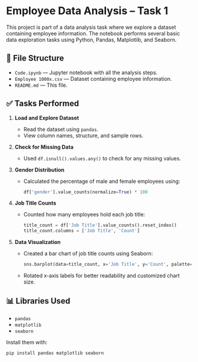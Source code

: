 # Employee Data Analysis – Task 1

This project is part of a data analysis task where we explore a dataset containing employee information. The notebook performs several basic data exploration tasks using Python, Pandas, Matplotlib, and Seaborn.

## 📁 File Structure

- `Code.ipynb` — Jupyter notebook with all the analysis steps.
- `Employee 1000x.csv` — Dataset containing employee information.
- `README.md` — This file.

## ✅ Tasks Performed

1. **Load and Explore Dataset**
   - Read the dataset using `pandas`.
   - View column names, structure, and sample rows.

2. **Check for Missing Data**
   - Used `df.isnull().values.any()` to check for any missing values.

3. **Gender Distribution**
   - Calculated the percentage of male and female employees using:
     ```python
     df['gender'].value_counts(normalize=True) * 100
     ```

4. **Job Title Counts**
   - Counted how many employees hold each job title:
     ```python
     title_count = df['Job Title'].value_counts().reset_index()
     title_count.columns = ['Job Title', 'Count']
     ```

5. **Data Visualization**
   - Created a bar chart of job title counts using Seaborn:
     ```python
     sns.barplot(data=title_count, x='Job Title', y='Count', palette='viridis')
     ```
   - Rotated x-axis labels for better readability and customized chart size.

## 📊 Libraries Used

- `pandas`
- `matplotlib`
- `seaborn`

Install them with:

```bash
pip install pandas matplotlib seaborn
